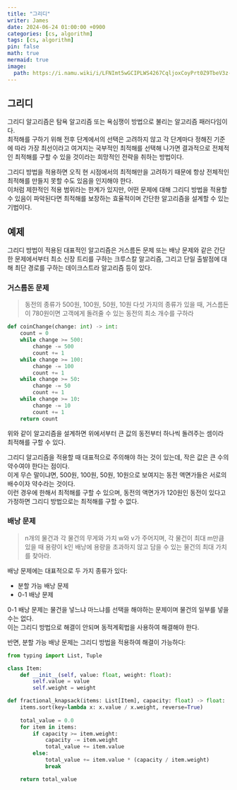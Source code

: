 ```yaml
---
title: "그리디"
writer: James
date: 2024-06-24 01:00:00 +0900
categories: [cs, algorithm]
tags: [cs, algorithm]
pin: false
math: true
mermaid: true
image:
  path: https://i.namu.wiki/i/LFNImt5wGCIPLWS4267CqljoxCoyPrt0Z9TbeV3z-1tfTlsYnHMlrzJW8b8E_5Lf0X78bYuShG-OQxX-DvTS9A.webp
---
```


## 그리디

그리디 알고리즘은 탐욕 알고리즘 또는 욕심쟁이 방법으로 불리는 알고리즘 패러다임이다.  
최적해를 구하기 위해 전후 단계에서의 선택은 고려하지 않고 각 단계마다 정해진 기준에 따라 가장 최선이라고 여겨지는 국부적인 최적해를 선택해 나가면 결과적으로 전체적인 최적해를 구할 수 있을 것이라는 희망적인 전략을 취하는 방법이다.  

그리디 방법을 적용하면 오직 현 시점에서의 최적해만을 고려하기 때문에 항상 전체적인 최적해를 만들지 못할 수도 있음을 인지해야 한다.  
이처럼 제한적인 적용 범위라는 한계가 있지만, 어떤 문제에 대해 그리디 방법을 적용할 수 있음이 파악된다면 최적해를 보장하는 효율적이며 간단한 알고리즘을 설계할 수 있는 기법이다.  

## 예제

그리디 방법이 적용된 대표적인 알고리즘은 거스름돈 문제 또는 배낭 문제와 같은 간단한 문제에서부터 최소 신장 트리를 구하는 크루스칼 알고리즘, 그리고 단일 출발점에 대해 최단 경로를 구하는 데이크스트라 알고리즘 등이 있다.  

### 거스름돈 문제

> 동전의 종류가 500원, 100원, 50원, 10원 다섯 가지의 종류가 있을 때, 거스름돈이 780원이면 고객에게 돌려줄 수 있는 동전의 최소 개수를 구하라  

```python
def coinChange(change: int) -> int:
    count = 0
    while change >= 500:
        change -= 500
        count += 1
    while change >= 100:
        change -= 100
        count += 1
    while change >= 50:
        change -= 50
        count += 1
    while change >= 10:
        change -= 10
        count += 1
    return count
```

위와 같이 알고리즘을 설계하면 위에서부터 큰 값의 동전부터 하나씩 돌려주는 셈이라 최적해를 구할 수 있다.  

그리디 알고리즘을 적용할 때 대표적으로 주의해야 하는 것이 있는데, 작은 값은 큰 수의 약수여야 한다는 점이다.  
이게 무슨 말이냐면, 500원, 100원, 50원, 10원으로 보여지는 동전 액면가들은 서로의 배수이자 약수라는 것이다.  
이런 경우에 한해서 최적해를 구할 수 있으며, 동전의 액면가가 120원인 동전이 있다고 가정하면 그리디 방법으로는 최적해를 구할 수 없다.  

### 배낭 문제  

> n개의 물건과 각 물건의 무게와 가치 w와 v가 주어지며, 각 물건이 최대 m만큼 있을 때 용량이 k인 배낭에 용량을 초과하지 않고 담을 수 있는 물건의 최대 가치를 찾아라.  

배낭 문제에는 대표적으로 두 가지 종류가 있다:  
- 분할 가능 배낭 문제  
- 0-1 배낭 문제  

0-1 배낭 문제는 물건을 넣느냐 마느냐를 선택을 해야하는 문제이며 물건의 일부를 넣을 수는 없다.  
이는 그리디 방법으로 해결이 안되며 동적계획법을 사용하여 해결해야 한다.  

반면, 분할 가능 배낭 문제는 그리디 방법을 적용하여 해결이 가능하다:  

```python
from typing import List, Tuple

class Item:
    def __init__(self, value: float, weight: float):
        self.value = value
        self.weight = weight

def fractional_knapsack(items: List[Item], capacity: float) -> float:
    items.sort(key=lambda x: x.value / x.weight, reverse=True)
    
    total_value = 0.0
    for item in items:
        if capacity >= item.weight:
            capacity -= item.weight
            total_value += item.value
        else:
            total_value += item.value * (capacity / item.weight)
            break

    return total_value
```
